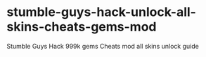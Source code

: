 # stumble-guys-hack-unlock-all-skins-cheats-gems-mod
Stumble Guys Hack 999k gems Cheats mod all skins unlock guide
